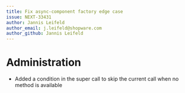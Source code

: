 ```yaml
---
title: Fix async-component factory edge case
issue: NEXT-33431
author: Jannis Leifeld
author_email: j.leifeld@shopware.com
author_github: Jannis Leifeld
---
```

# Administration
* Added a condition in the super call to skip the current call when no method is available
